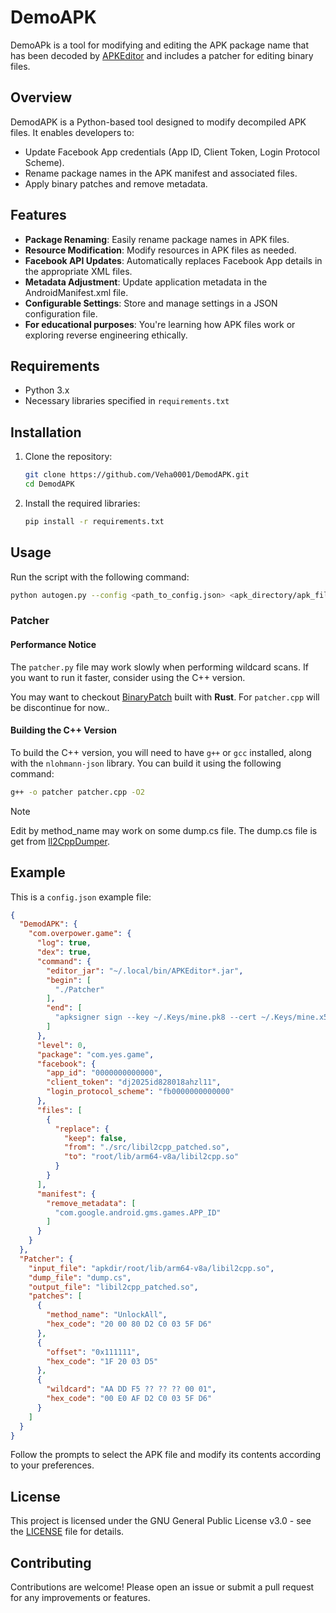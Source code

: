 # DemoAPK

DemoAPk is a tool for modifying and editing the APK package name that has been decoded by [APKEditor](https://github.com/REAndroid/APKEditor) and includes a patcher for editing binary files.

## Overview

DemodAPK is a Python-based tool designed to modify decompiled APK files. It enables developers to:

- Update Facebook App credentials (App ID, Client Token, Login Protocol Scheme).
- Rename package names in the APK manifest and associated files.
- Apply binary patches and remove metadata.

## Features

- **Package Renaming**: Easily rename package names in APK files.
- **Resource Modification**: Modify resources in APK files as needed.
- **Facebook API Updates**: Automatically replaces Facebook App details in the appropriate XML files.
- **Metadata Adjustment**: Update application metadata in the AndroidManifest.xml file.
- **Configurable Settings**: Store and manage settings in a JSON configuration file.
- **For educational purposes**: You're learning how APK files work or exploring reverse engineering ethically.

## Requirements

- Python 3.x
- Necessary libraries specified in `requirements.txt`

## Installation

1. Clone the repository:
   ```bash
   git clone https://github.com/Veha0001/DemodAPK.git
   cd DemodAPK
   ```
2. Install the required libraries:
   ```bash
   pip install -r requirements.txt
   ```

## Usage

Run the script with the following command:

```bash
python autogen.py --config <path_to_config.json> <apk_directory/apk_file>
```

### Patcher

#### Performance Notice

The `patcher.py` file may work slowly when performing wildcard scans. If you want to run it faster, consider using the C++ version.

You may want to checkout [BinaryPatch](https://github.com/Veha0001/BinaryPatch) built with **Rust**. For `patcher.cpp` will be discontinue for now..

#### Building the C++ Version

To build the C++ version, you will need to have `g++` or `gcc` installed, along with the `nlohmann-json` library. You can build it using the following command:

```bash
g++ -o patcher patcher.cpp -O2
```

> [!NOTE]
> Edit by method_name may work on some dump.cs file.
> The dump.cs file is get from [Il2CppDumper](https://github.com/Perfare/Il2CppDumper).

## Example
This is a `config.json` example file:
```json
{
  "DemodAPK": {
    "com.overpower.game": {
      "log": true,
      "dex": true,
      "command": {
        "editor_jar": "~/.local/bin/APKEditor*.jar",
        "begin": [
          "./Patcher"
        ],
        "end": [
          "apksigner sign --key ~/.Keys/mine.pk8 --cert ~/.Keys/mine.x509.pem src/Game/*.apk"
        ]
      },
      "level": 0,
      "package": "com.yes.game",
      "facebook": {
        "app_id": "0000000000000",
        "client_token": "dj2025id828018ahzl11",
        "login_protocol_scheme": "fb0000000000000"
      },
      "files": [
        {
          "replace": {
            "keep": false,
            "from": "./src/libil2cpp_patched.so",
            "to": "root/lib/arm64-v8a/libil2cpp.so"
          }
        }
      ],
      "manifest": {
        "remove_metadata": [
          "com.google.android.gms.games.APP_ID"
        ]
      }
    }
  },
  "Patcher": {
    "input_file": "apkdir/root/lib/arm64-v8a/libil2cpp.so",
    "dump_file": "dump.cs",
    "output_file": "libil2cpp_patched.so",
    "patches": [
      {
        "method_name": "UnlockAll",
        "hex_code": "20 00 80 D2 C0 03 5F D6"
      },
      {
        "offset": "0x111111",
        "hex_code": "1F 20 03 D5"
      },
      {
        "wildcard": "AA DD F5 ?? ?? ?? 00 01",
        "hex_code": "00 E0 AF D2 C0 03 5F D6"
      }
    ]
  }
}
```

Follow the prompts to select the APK file and modify its contents according to your preferences.
## License

This project is licensed under the GNU General Public License v3.0 - see the [LICENSE](LICENSE) file for details.

## Contributing

Contributions are welcome! Please open an issue or submit a pull request for any improvements or features.

<!--
## Acknowledgements

- Thanks to all contributors and open-source projects that made this tool possible.
-->
